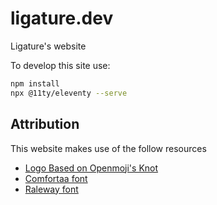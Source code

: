 # ligature.dev

Ligature's website

To develop this site use:

```bash
npm install
npx @11ty/eleventy --serve
```

## Attribution

This website makes use of the follow resources

 * [Logo Based on Openmoji's Knot](https://openmoji.org/library/emoji-1FAA2/)
 * [Comfortaa font](https://fonts.google.com/specimen/Comfortaa)
 * [Raleway font](https://fonts.google.com/specimen/Raleway)
